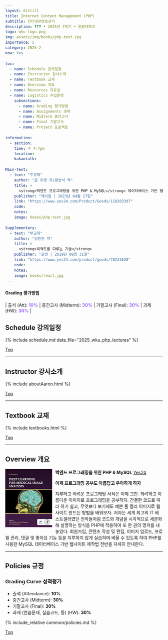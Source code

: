 ```yaml
---
layout: distill
title: Internet Content Management (PHP)
subtitle: 인터넷콘텐츠관리
description: ??? • 2025년 2학기 • 원광대학교
logo: wku-logo.png
img: assets/img/books/php-text.jpg
importance: 5
category: 2025-2
now: Yes

toc:
  - name: Schedule 강의일정
  - name: Instructor 강사소개
  - name: Textbook 교재
  - name: Overview 개요
  - name: Resources 자료실
  - name: Logistics 수업운영
    subsections:
      - name: Grading 평가방법
      - name: Assignments 과제
      - name: Midterm 중간고사
      - name: Final 기말고사
      - name: Project 프로젝트

information:
  - section:
    time: 수 4-7pm
    location:
    kakaotalk:

Main-Text:
  - text: "주교재"
    author: "존 두켓 저/황반석 역"
    title: >
      <strong>백엔드 프로그래밍을 위한 PHP & MySQL</strong> 데이터베이스 기반 웹 개발 교과서
    publisher: "제이펍 | 2023년 04월 17일"
    link: "https://www.yes24.com/Product/Goods/118203397"
    code:
    notes:
    image: books/php-text.jpg

Supplementary:
  - text: "부교재"
    author: "김민준 저"
    title: >
      <strong>리액트를 다루는 기술</strong>
    publisher: "길벗 | 2019년 08월 31일"
    link: "https://www.yes24.com/product/goods/78233628"
    code:
    notes:
    image: books/react.jpg
---
```


#### Grading 평가방법

| 출석 (Att): <strong style="color: #9b65ff;">10%</strong> | 중간고사 (Midterm): <strong style="color: #9b65ff;">30%</strong> | 기말고사 (Final): <strong style="color: #9b65ff;">30%</strong> | 과제 (HW): <strong style="color: #9b65ff;">30%</strong> |

## Schedule 강의일정

{% include schedule.md data_file="2025_wku_php_lectures" %}

<a class="btncv" href="#">Top</a>

---

## Instructor 강사소개

{% include aboutAaron.html %}

<a class="btncv" href="#">Top</a>

---

## Textbook 교재

{% include textbooks.html %}

<a class="btncv" href="#">Top</a>

---

## Overview 개요

<img style="float: left; width: 150px; margin: 0 10px 10px 0;" src="/assets/img/books/medical-dl.jpg" />

<strong>백엔드 프로그래밍을 위한 PHP & MySQL</strong> <a href="https://www.yes24.com/product/goods/118203397">Yes24</a>

**이제 프로그래밍 공부도 아름답고 우아하게 하자**

지루하고 어려운 프로그래밍 서적은 이제 그만. 화려하고 아름다운 이미지로 프로그래밍을 공부하자. 간결한 코드로 따라 하기 쉽고, 무엇보다 보기에도 예쁜 풀 컬러 이미지로 웹사이트 만드는 방법을 배워보자. 저자는 세계 최고의 IT 베스트셀러였던 전작들처럼 코드와 개념을 시각적으로 세분화해 설명하는 방식을 PHP에 적용하여 또 한 권의 명저를 내놓았다. 회원가입, 콘텐츠 작성 및 편집, 이미지 업로드, 프로필 관리, 댓글 및 좋아요 기능 등을 지루하지 않게 실습하며 배울 수 있도록 하여 PHP를 사용한 MySQL 데이터베이스 기반 웹사이트 제작법 전반을 자세히 안내한다.

---

## Policies 규정

### Grading Curve 성적평가

- 출석 (Attendance): **10%**
- 중간고사 (Midterm): **30%**
- 기말고사 (Final): **30%**
- 과제 (연습문제, 실습코드, 등) (HW): **30%**

{% include_relative common/policies.md %}

<a class="btncv" href="#">Top</a>
